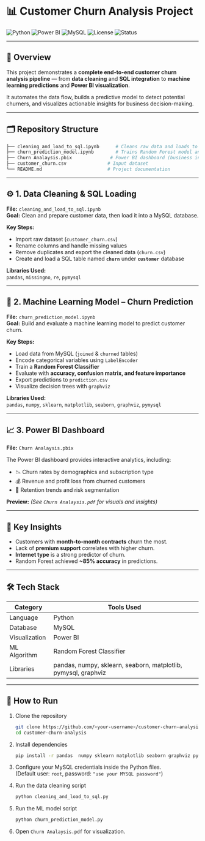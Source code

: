 # 📊 Customer Churn Analysis Project  

![Python](https://img.shields.io/badge/Python-3.8%2B-blue.svg?logo=python)
![Power BI](https://img.shields.io/badge/Power%20BI-Dashboard-F2C811.svg?logo=powerbi)
![MySQL](https://img.shields.io/badge/Database-MySQL-blue.svg?logo=mysql)
![License](https://img.shields.io/badge/License-MIT-green.svg)
![Status](https://img.shields.io/badge/Status-Completed-success)

---

## 🧩 Overview

This project demonstrates a **complete end-to-end customer churn analysis pipeline** — from **data cleaning** and **SQL integration** to **machine learning predictions** and **Power BI visualization**.

It automates the data flow, builds a predictive model to detect potential churners, and visualizes actionable insights for business decision-making.

---

## 🗂️ Repository Structure

```bash
├── cleaning_and_load_to_sql.ipynb      # Cleans raw data and loads to MySQL
├── churn_prediction_model.ipynb        # Trains Random Forest model and predicts churn
├── Churn Analaysis.pbix              # Power BI dashboard (business insights)
├── customer_churn.csv               # Input dataset
└── README.md                        # Project documentation
```

---

## ⚙️ 1. Data Cleaning & SQL Loading

**File:** `cleaning_and_load_to_sql.ipynb`  
**Goal:** Clean and prepare customer data, then load it into a MySQL database.

**Key Steps:**
- Import raw dataset (`customer_churn.csv`)
- Rename columns and handle missing values
- Remove duplicates and export the cleaned data (`churn.csv`)
- Create and load a SQL table named **`churn`** under **`customer`** database

**Libraries Used:**  
`pandas`, `missingno`, `re`, `pymysql`


---

## 🤖 2. Machine Learning Model – Churn Prediction

**File:** `churn_prediction_model.ipynb`  
**Goal:** Build and evaluate a machine learning model to predict customer churn.

**Key Steps:**
- Load data from MySQL (`joined` & `churned` tables)
- Encode categorical variables using `LabelEncoder`
- Train a **Random Forest Classifier**
- Evaluate with **accuracy, confusion matrix, and feature importance**
- Export predictions to `prediction.csv`
- Visualize decision trees with `graphviz`

**Libraries Used:**  
`pandas`, `numpy`, `sklearn`, `matplotlib`, `seaborn`, `graphviz`, `pymysql`


---

## 📈 3. Power BI Dashboard

**File:** `Churn Analaysis.pbix`

The Power BI dashboard provides interactive analytics, including:
- 📉 Churn rates by demographics and subscription type  
- 💰 Revenue and profit loss from churned customers  
- 🧭 Retention trends and risk segmentation  

**Preview:** *(See `Churn Analaysis.pdf` for visuals and insights)*

---

## 🧠 Key Insights

- Customers with **month-to-month contracts** churn the most.  
- Lack of **premium support** correlates with higher churn.  
- **Internet type** is a strong predictor of churn.  
- Random Forest achieved **~85% accuracy** in predictions.

---

## 🛠️ Tech Stack

| Category | Tools Used |
|-----------|-------------|
| Language | Python |
| Database | MySQL |
| Visualization | Power BI |
| ML Algorithm | Random Forest Classifier |
| Libraries | pandas, numpy, sklearn, seaborn, matplotlib, pymysql, graphviz |

---

## 🚀 How to Run

1. Clone the repository  
   ```bash
   git clone https://github.com/<your-username>/customer-churn-analysis.git
   cd customer-churn-analysis
   ```

2. Install dependencies  
   ```bash
   pip install -r pandas  numpy sklearn matplotlib seaborn graphviz pymysql missingno
   ```

3. Configure your MySQL credentials inside the Python files.  
   (Default user: `root`, password: `"use your MYSQL password"`)

4. Run the data cleaning script  
   ```bash
   python cleaning_and_load_to_sql.py
   ```

5. Run the ML model script  
   ```bash
   python churn_prediction_model.py
   ```

6. Open `Churn Analaysis.pdf` for visualization.
